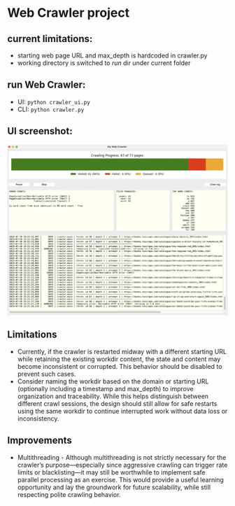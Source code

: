 # Web Crawler project

## current limitations:
* starting web page URL and max_depth is hardcoded in crawler.py
* working directory is switched to *run* dir under current folder


## run Web Crawler:
*  UI: `python crawler_ui.py`
* CLI: `python crawler.py`

## UI screenshot:
![](doc/Screenshot.png)

## Limitations
* Currently, if the crawler is restarted midway with a different starting URL while retaining the existing workdir content, the state and content may become inconsistent or corrupted. This behavior should be disabled to prevent such cases.
* Consider naming the workdir based on the domain or starting URL (optionally including a timestamp and max_depth) to improve organization and traceability. While this helps distinguish between different crawl sessions, the design should still allow for safe restarts using the same workdir to continue interrupted work without data loss or inconsistency.

## Improvements
* Multithreading - Although multithreading is not strictly necessary for the crawler’s purpose—especially since aggressive crawling can trigger rate limits or blacklisting—it may still be worthwhile to implement safe parallel processing as an exercise. This would provide a useful learning opportunity and lay the groundwork for future scalability, while still respecting polite crawling behavior.